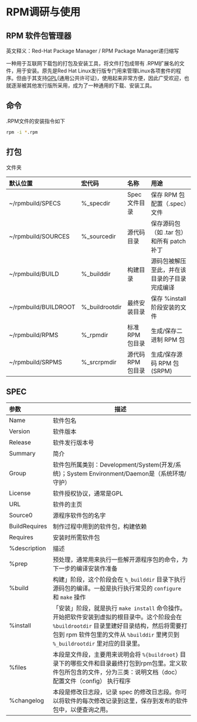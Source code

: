 # RPM调研与使用

## RPM 软件包管理器

英文释义：Red-Hat Package Manager / RPM Package Manager递归缩写 

一种用于互联网下载包的打包及安装工具，将文件打包成带有 .RPM扩展名的文件，用于安装。原先是Red Hat Linux发行版专门用来管理Linux各项套件的程序。但由于其支持[GPL](https://baike.baidu.com/item/GPL/2357903?fr=aladdin)(通用公共许可证)，使用起来非常方便，因此广受欢迎，也就逐渐被其他发行版所采用，成为了一种通用的下载、安装工具。

## 命令

.RPM文件的安装指令如下

```bash
rpm -i *.rpm
```

## 打包

文件夹

| 默认位置             | 宏代码         | 名称              | 用途                                         |
| :------------------- | :------------- | :---------------- | :------------------------------------------- |
| ~/rpmbuild/SPECS     | %_specdir      | Spec 文件目录     | 保存 RPM 包配置（.spec）文件                 |
| ~/rpmbuild/SOURCES   | %_sourcedir    | 源代码目录        | 保存源码包（如 .tar 包）和所有 patch 补丁    |
| ~/rpmbuild/BUILD     | %_builddir     | 构建目录          | 源码包被解压至此，并在该目录的子目录完成编译 |
| ~/rpmbuild/BUILDROOT | %_buildrootdir | 最终安装目录      | 保存 %install 阶段安装的文件                 |
| ~/rpmbuild/RPMS      | %_rpmdir       | 标准 RPM 包目录   | 生成/保存二进制 RPM 包                       |
| ~/rpmbuild/SRPMS     | %_srcrpmdir    | 源代码 RPM 包目录 | 生成/保存源码 RPM 包(SRPM)                   |

## SPEC

| 参数          | 描述                                                         |
| :------------ | ------------------------------------------------------------ |
| Name          | 软件包名                                                     |
| Version       | 软件版本                                                     |
| Release       | 软件发行版本号                                               |
| Summary       | 简介                                                         |
| Group         | 软件包所属类别：Development/System(开发/系统)；System Environment/Daemon是（系统环境/守护） |
| License       | 软件授权协议，通常是GPL                                      |
| URL           | 软件的主页                                                   |
| Source0       | 源程序软件包的名字                                           |
| BuildRequires | 制作过程中用到的软件包，构建依赖                             |
| Requires      | 安装时所需软件包                                             |
| %description  | 描述                                                         |
| %prep         | 预处理，通常用来执行一些解开源程序包的命令，为下一步的编译安装作准备 |
| %build        | 构建」阶段，这个阶段会在 `%_builddir` 目录下执行源码包的编译。一般是执行执行常见的 `configure` 和 `make` 操作 |
| %install      | 「安装」阶段，就是执行 `make install` 命令操作。开始把软件安装到虚拟的根目录中。这个阶段会在 `%buildrootdir` 目录里建好目录结构，然后将需要打包到 rpm 软件包里的文件从 `%builddir` 里拷贝到 `%_buildrootdir` 里对应的目录里。 |
| %files        | 本段是文件段，主要用来说明会将 `%{buildroot}` 目录下的哪些文件和目录最终打包到rpm包里。定义软件包所包含的文件，分为三类：说明文档（doc） 配置文件（config） 执行程序 |
| %changelog    | 本段是修改日志段，记录 spec 的修改日志段。你可以将软件的每次修改记录到这里，保存到发布的软件包中，以便查询之用。 |

